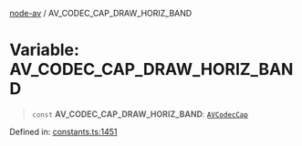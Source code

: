 [node-av](../globals.md) / AV\_CODEC\_CAP\_DRAW\_HORIZ\_BAND

# Variable: AV\_CODEC\_CAP\_DRAW\_HORIZ\_BAND

> `const` **AV\_CODEC\_CAP\_DRAW\_HORIZ\_BAND**: [`AVCodecCap`](../type-aliases/AVCodecCap.md)

Defined in: [constants.ts:1451](https://github.com/seydx/av/blob/f8631fc881b394300b1479f511d55cf1c370a87f/src/constants/constants.ts#L1451)
